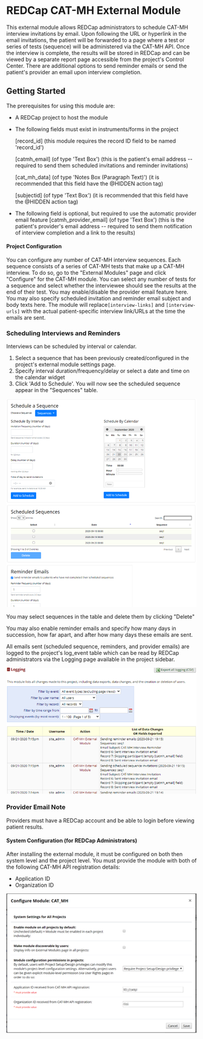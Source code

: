 # REDCap CAT-MH External Module

This external module allows REDCap administrators to schedule CAT-MH interview invitations by email. Upon following the URL or hyperlink in the email invitations, the patient will be forwarded to a page where a test or series of tests (sequence) will be administered via the CAT-MH API. Once the interview is complete, the results will be stored in REDCap and can be viewed by a separate report page accessible from the project's Control Center. There are additional options to send reminder emails or send the patient's provider an email upon interview completion.

## Getting Started
The prerequisites for using this module are:
* A REDCap project to host the module
* The following fields must exist in instruments/forms in the project

	[record_id] (this module requires the record ID field to be named 'record_id')
	
	[catmh_email] (of type 'Text Box') (this is the patient's email address -- required to send them scheduled invitations and reminder invitations)

	[cat_mh_data] (of type 'Notes Box (Paragraph Text)') (it is recommended that this field have the @HIDDEN action tag)

	[subjectid] (of type 'Text Box') (it is recommended that this field have the @HIDDEN action tag)
* The following field is optional, but required to use the automatic provider email feature
	[catmh_provider_email] (of type 'Text Box') (this is the patient's provider's email address -- required to send them notification of interview completion and a link to the results)
	
#### Project Configuration
You can configure any number of CAT-MH interview sequences. Each sequence consists of a series of CAT-MH tests that make up a CAT-MH interview.
To do so, go to the "External Modules" page and click "Configure" for the CAT-MH module. You can select any number of tests for a sequence and select whether the interviewee should see the results at the end of their test.
You may enable/disable the provider email feature here.
You may also specify scheduled invitation and reminder email subject and body texts here. The module will replace`[interview-links]` and `[interview-urls]` with the actual patient-specific interview link/URLs at the time the emails are sent.

### Scheduling Interviews and Reminders
Interviews can be scheduled by interval or calendar.
1. Select a sequence that has been previously created/configured in the project's external module settings page.
2. Specify interval duration/frequency/delay or select a date and time on the calendar widget
3. Click 'Add to Schedule'. You will now see the scheduled sequence appear in the "Sequences" table.

![Scheduling Interface](/docs/scheduling.PNG)

You may select sequences in the table and delete them by clicking "Delete"

You may also enable reminder emails and specify how many days in succession, how far apart, and after how many days these emails are sent.

All emails sent (scheduled sequence, reminders, and provider emails) are logged to the project's log_event table which can be read by REDCap administrators via the Logging page available in the project sidebar.

![Emails logged](/docs/logging.PNG)

### Provider Email Note
Providers must have a REDCap account and be able to login before viewing patient results.

#### System Configuration (for REDCap Administrators)
After installing the external module, it must be configured on both then system level and the project level.
You must provide the module with both of the following CAT-MH API registration details:
* Application ID
* Organization ID

![System Configuration Details](/images/systemLevel.PNG)